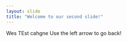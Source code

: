 ```yaml
---
layout: slide
title: "Welcome to our second slide!"
---
```

Wes TEst cahgne 
Use the left arrow to go back!
